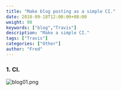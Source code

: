 ```yaml
---
title: "Make blog posting as a simple CI."
date: 2018-09-18T12:00:00+08:00
weight: 90
keywords: ["blog","Travis"]
description: "Make a simple CI."
tags: ["Travis"]
categories: ["Other"]
author: "Fred"
---
```


### 1. CI.





![blog01.png](https://i.postimg.cc/XNHvRJTh/blog01.png)
